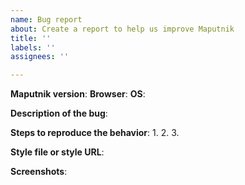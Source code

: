 ```yaml
---
name: Bug report
about: Create a report to help us improve Maputnik
title: ''
labels: ''
assignees: ''

---
```


<!-- Thanks for your feedback! Please complete the following information: -->

**Maputnik version**:<!-- e.g v1.7.0, main -->
**Browser**:
**OS**:<!-- (Windows, macOS, Linux) -->

**Description of the bug**:

**Steps to reproduce the behavior**:
1.
2.
3.

**Style file or style URL**:
<!-- If applicable, attach a style file (zip) or provide a style URL. -->

**Screenshots**:
<!-- If applicable, add screenshots to help explain your problem. -->
